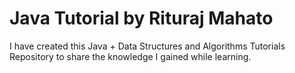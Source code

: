 # Java Tutorial by Rituraj Mahato
I have created this Java + Data Structures and Algorithms Tutorials Repository to share the knowledge I gained while learning.
